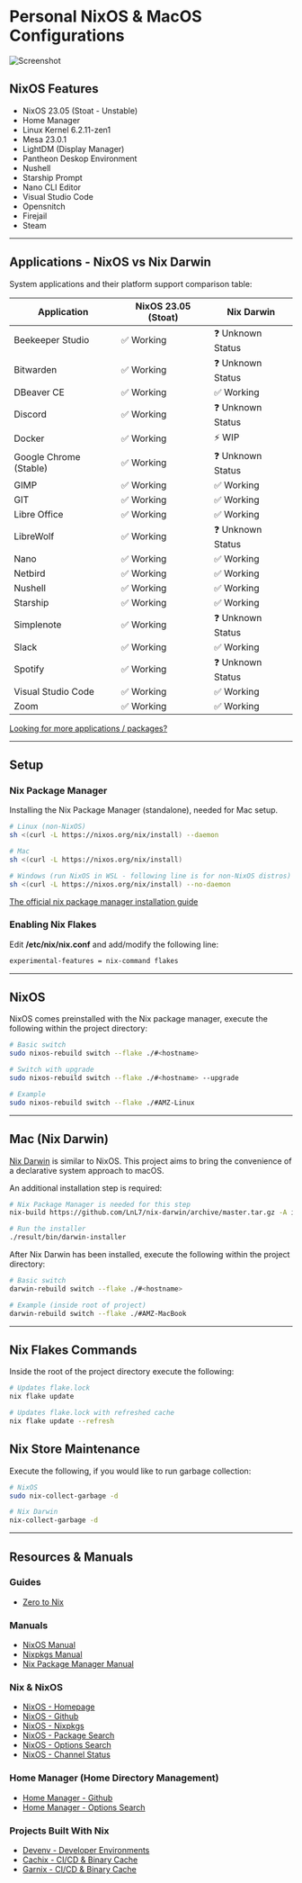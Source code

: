 # Personal NixOS & MacOS Configurations

![Screenshot](./data/nixos-screenshot.png "NixOS - Pantheon Desktop")

## NixOS Features

- NixOS 23.05 (Stoat - Unstable)
- Home Manager
- Linux Kernel 6.2.11-zen1
- Mesa 23.0.1
- LightDM (Display Manager)
- Pantheon Deskop Environment
- Nushell
- Starship Prompt
- Nano CLI Editor
- Visual Studio Code
- Opensnitch
- Firejail
- Steam

___

## Applications - NixOS vs Nix Darwin

System applications and their platform support comparison table:

| Application           | NixOS 23.05 (Stoat)       | Nix Darwin                |
|-----------------------|---------------------------|---------------------------|
| Beekeeper Studio      | ✅ Working                | ❓ Unknown Status         |
| Bitwarden             | ✅ Working                | ❓ Unknown Status         |
| DBeaver CE            | ✅ Working                | ✅ Working                |
| Discord               | ✅ Working                | ❓ Unknown Status         |
| Docker                | ✅ Working                | ⚡ WIP                    |
| Google Chrome (Stable)| ✅ Working                | ❓ Unknown Status         |
| GIMP                  | ✅ Working                | ✅ Working                |
| GIT                   | ✅ Working                | ✅ Working                |
| Libre Office          | ✅ Working                | ✅ Working                |
| LibreWolf             | ✅ Working                | ❓ Unknown Status         |
| Nano                  | ✅ Working                | ✅ Working                |
| Netbird               | ✅ Working                | ✅ Working                |
| Nushell               | ✅ Working                | ✅ Working                |
| Starship              | ✅ Working                | ✅ Working                |
| Simplenote            | ✅ Working                | ❓ Unknown Status         |
| Slack                 | ✅ Working                | ✅ Working                |
| Spotify               | ✅ Working                | ❓ Unknown Status         |
| Visual Studio Code    | ✅ Working                | ✅ Working                |
| Zoom                  | ✅ Working                | ✅ Working                |

[Looking for more applications / packages?](https://search.nixos.org/packages?channel=unstable)
___

## Setup

### Nix Package Manager

Installing the Nix Package Manager (standalone), needed for Mac setup.

```bash
# Linux (non-NixOS)
sh <(curl -L https://nixos.org/nix/install) --daemon

# Mac
sh <(curl -L https://nixos.org/nix/install)

# Windows (run NixOS in WSL - following line is for non-NixOS distros)
sh <(curl -L https://nixos.org/nix/install) --no-daemon
```

[The official nix package manager installation guide](https://nixos.org/download.html#download-nix)

### Enabling Nix Flakes

Edit **/etc/nix/nix.conf** and add/modify the following line:

```bash
experimental-features = nix-command flakes
```

___

## NixOS

NixOS comes preinstalled with the Nix package manager, execute the following within the project directory:

```bash
# Basic switch
sudo nixos-rebuild switch --flake ./#<hostname>

# Switch with upgrade
sudo nixos-rebuild switch --flake ./#<hostname> --upgrade

# Example
sudo nixos-rebuild switch --flake ./#AMZ-Linux
```

___

## Mac (Nix Darwin)

[Nix Darwin](https://github.com/LnL7/nix-darwin) is similar to NixOS. This project aims to bring the convenience of a declarative system approach to macOS.

An additional installation step is required:

```bash
# Nix Package Manager is needed for this step
nix-build https://github.com/LnL7/nix-darwin/archive/master.tar.gz -A installer

# Run the installer
./result/bin/darwin-installer
```

After Nix Darwin has been installed, execute the following within the project directory:

```bash
# Basic switch
darwin-rebuild switch --flake ./#<hostname>

# Example (inside root of project)
darwin-rebuild switch --flake ./#AMZ-MacBook
```

___

## Nix Flakes Commands

Inside the root of the project directory execute the following:

```bash
# Updates flake.lock
nix flake update

# Updates flake.lock with refreshed cache
nix flake update --refresh
```

## Nix Store Maintenance

Execute the following, if you would like to run garbage collection:

```bash
# NixOS
sudo nix-collect-garbage -d

# Nix Darwin
nix-collect-garbage -d 
```

___

## Resources & Manuals

### Guides

- [Zero to Nix](https://zero-to-nix.com/)

### Manuals

- [NixOS Manual](https://nixos.org/nixos/manual)
- [Nixpkgs Manual](https://nixos.org/nixpkgs/manual)
- [Nix Package Manager Manual](https://nixos.org/nix/manual)

### Nix & NixOS

- [NixOS - Homepage](https://nixos.org/)
- [NixOS - Github](https://github.com/NixOS)
- [NixOS - Nixpkgs](https://github.com/NixOS/nixpkgs)
- [NixOS - Package Search](https://search.nixos.org/packages)
- [NixOS - Options Search](https://search.nixos.org/options)
- [NixOS - Channel Status](https://status.nixos.org/)

### Home Manager (Home Directory Management)

- [Home Manager - Github](https://github.com/nix-community/home-manager)
- [Home Manager - Options Search](https://mipmip.github.io/home-manager-option-search)

### Projects Built With Nix

- [Devenv - Developer Environments](https://devenv.sh)
- [Cachix - CI/CD & Binary Cache](https://www.cachix.org/)
- [Garnix - CI/CD & Binary Cache](https://garnix.io/)
